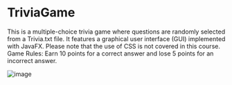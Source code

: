 # TriviaGame
This is a multiple-choice trivia game where questions are randomly selected from a Trivia.txt file.
It features a graphical user interface (GUI) implemented with JavaFX. Please note that the use of CSS is not covered in this course.
Game Rules: Earn 10 points for a correct answer and lose 5 points for an incorrect answer.



![image](https://github.com/Razaranyi/TriviaGame/assets/95962925/0076cb99-021d-48c2-a41e-1a9a7568fb50)
